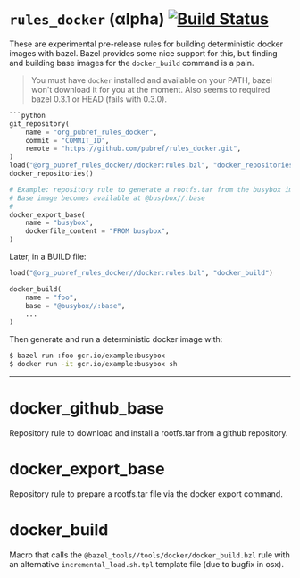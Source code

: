 # `rules_docker` (αlpha) [![Build Status](https://travis-ci.org/pubref/rules_docker.svg?branch=master)](https://travis-ci.org/pubref/rules_docker)

These are experimental pre-release rules for building deterministic
docker images with bazel.  Bazel provides some nice support for this,
but finding and building base images for the `docker_build` command is
a pain.

> You must have `docker` installed and available on your PATH, bazel
> won't download it for you at the moment.  Also seems to required
> bazel 0.3.1 or HEAD (fails with 0.3.0).

```python
```python
git_repository(
    name = "org_pubref_rules_docker",
    commit = "COMMIT_ID",
    remote = "https://github.com/pubref/rules_docker.git",
)
load("@org_pubref_rules_docker//docker:rules.bzl", "docker_repositories", "docker_export_base")
docker_repositories()

# Example: repository rule to generate a rootfs.tar from the busybox image.
# Base image becomes available at @busybox//:base
#
docker_export_base(
    name = "busybox",
    dockerfile_content = "FROM busybox",
)
```

Later, in a BUILD file:

```python
load("@org_pubref_rules_docker//docker:rules.bzl", "docker_build")

docker_build(
    name = "foo",
    base = "@busybox//:base",
    ...
)
```

Then generate and run a deterministic docker image with:

```sh
$ bazel run :foo gcr.io/example:busybox
$ docker run -it gcr.io/example:busybox sh
```

---

# docker_github_base

Repository rule to download and install a rootfs.tar from a github
repository.

# docker_export_base

Repository rule to prepare a rootfs.tar file via the docker export
command.

# docker_build

Macro that calls the `@bazel_tools//tools/docker/docker_build.bzl`
rule with an alternative `incremental_load.sh.tpl` template file (due
to bugfix in osx).
